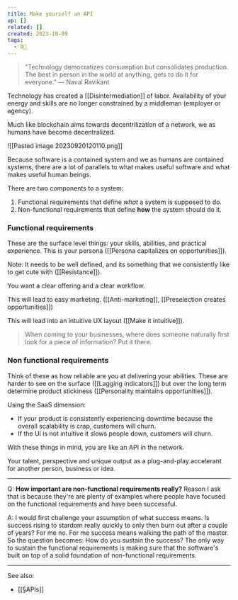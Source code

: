 ```yaml
---
title: Make yourself an API
up: []
related: []
created: 2023-10-09
tags:
  - 0🌲
---
```

>"Technology democratizes consumption but consolidates production. The best in person in the world at anything, gets to do it for everyone." — Naval Ravikant

Technology has created a [[Disintermediation]] of labor. Availability of your energy and skills are no longer constrained by a middleman (employer or agency).

Much like blockchain aims towards decentrilization of a network, we as humans have become decentralized.

![[Pasted image 20230920120110.png]]

Because software is a contained system and we as humans are contained systems, there are a lot of parallels to what makes useful software and what makes useful human beings.

There are two components to a system:

1. Functional requirements that define _what_ a system is supposed to do.
2. Non-functional requirements that define **how** the system should do it.

### **Functional requirements** 

These are the surface level things: your skills, abilities, and practical experience. This is your persona ([[Persona capitalizes on opportunities]]). 

Note: It needs to be well defined, and its something that we consistently like to get cute with ([[Resistance]]).

You want a clear offering and a clear workflow. 

This will lead to easy marketing. ([[Anti-marketing]], [[Preselection creates opportunities]])

This will lead into an intuitive UX layout ([[Make it intuitive]]). 

>When coming to your businesses, where does someone naturally first look for a piece of information? Put it there.

### **Non functional requirements** 

Think of these as how reliable are you at delivering your abilities. These are harder to see on the surface ([[Lagging indicators]]) but over the long term determine product stickiness ([[Personality maintains opportunities]]).

Using the SaaS dimension:

- If your product is consistently experiencing downtime because the overall scalability is crap, customers will churn. 
- If the UI is not intuitive it slows people down, customers will churn.

With these things in mind, you are like an API in the network.

Your talent, perspective and unique output as a plug-and-play accelerant for another person, business or idea.

---

Q: **How important are non-functional requirements really?** Reason I ask that is because they're are plenty of examples where people have focused on the functional requirements and have been successful.

A: I would first challenge your assumption of what success means. Is success rising to stardom really quickly to only then burn out after a couple of years? For me no. For me success means walking the path of the master. So the question becomes: How do you sustain the success? The only way to sustain the functional requirements is making sure that the software's built on top of a solid foundation of non-functional requirements.

---

See also: 
- [[§APIs]]

